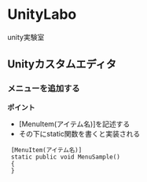 # UnityLabo
unity実験室
##  Unityカスタムエディタ
### メニューを追加する
**ポイント**
- [MenuItem(アイテム名)]を記述する
- その下にstatic関数を書くと実装される
~~~
 [MenuItem(アイテム名)]
 static public void MenuSample()
 {
 }
~~~
